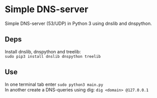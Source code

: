 # Simple DNS-server
Simple DNS-server (53/UDP) in Python 3 using dnslib and dnspython.

## Deps
Install dnslib, dnspython and treelib:  
`sudo pip3 install dnslib dnspython treelib`

## Use
In one terminal tab enter `sudo python3 main.py`  
In another create a DNS-queries using dig: `dig <domain> @127.0.0.1`  
